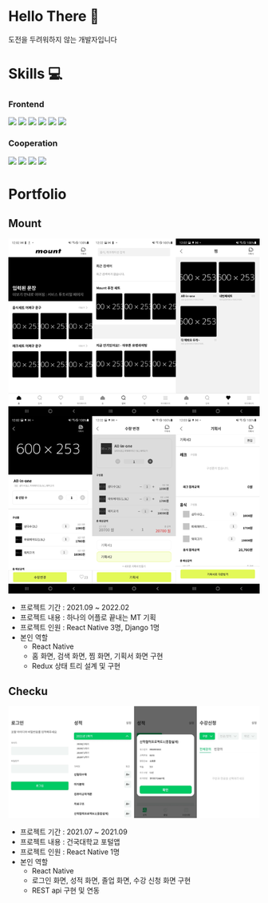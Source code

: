 # Hello There 👋
도전을 두려워하지 않는 개발자입니다 
# Skills 💻
### Frontend
![](https://img.shields.io/badge/-React%20Native-black) ![](https://img.shields.io/badge/-React-black) ![](https://img.shields.io/badge/-Typescript-black) ![](https://img.shields.io/badge/-Redux-black) ![](https://img.shields.io/badge/-Emotion-black) ![](https://img.shields.io/badge/-Styled--Component-black)

### Cooperation
![](https://img.shields.io/badge/-Notion-black) ![](https://img.shields.io/badge/-Git-black) ![](https://img.shields.io/badge/-Github-black) ![](https://img.shields.io/badge/-Slack-black)


# Portfolio
## Mount
![](https://github.com/Jinho1011/Jinho1011/blob/master/Images/Mount.jpg?raw=true)
- 프로젝트 기간 : 2021.09 ~ 2022.02
- 프로젝트 내용 : 하나의 어플로 끝내는 MT 기획
- 프로젝트 인원 : React Native 3명, Django 1명
- 본인 역할
  - React Native
  - 홈 화면, 검색 화면, 찜 화면, 기획서 화면 구현
  - Redux 상태 트리 설계 및 구현


## Checku
![](https://github.com/Jinho1011/Jinho1011/blob/master/Images/Checku.jpg?raw=true)
- 프로젝트 기간 : 2021.07 ~ 2021.09
- 프로젝트 내용 : 건국대학교 포털앱
- 프로젝트 인원 : React Native 1명
- 본인 역할
  - React Native
  - 로그인 화면, 성적 화면, 졸업 화면, 수강 신청 화면 구현
  - REST api 구현 및 연동
